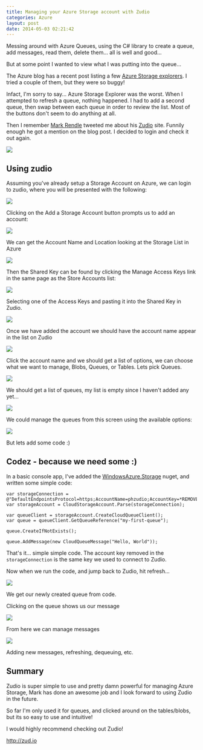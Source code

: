 ```yaml
---
title: Managing your Azure Storage account with Zudio
categories: Azure
layout: post
date: 2014-05-03 02:21:42 
---
```


Messing around with Azure Queues, using the C# library to create a queue, add messages, read them, delete them... all is well and good...

But at some point I wanted to view what I was putting into the queue...

The Azure blog has a recent post listing a few [Azure Storage explorers][0]. I tried a couple of them, but they were so buggy!

Infact, I'm sorry to say... Azure Storage Explorer was the worst. When I attempted to refresh a queue, nothing happened. I had to add a second queue, then swap between each queue in order to review the list. Most of the buttons don't seem to do anything at all.

Then I remember [Mark Rendle][2] tweeted me about his [Zudio][1] site. Funnily enough he got a mention on the blog post. I decided to login and check it out again.

[![][4]][1]

<!--excerpt-->

## Using zudio

Assuming you've already setup a Storage Account on Azure, we can login to zudio, where you will be presented with the following:

![][3]

Clicking on the Add a Storage Account button prompts us to add an account: 

![][5]

We can get the Account Name and Location looking at the Storage List in Azure

![][6]

Then the Shared Key can be found by clicking the Manage Access Keys link in the same page as the Store Accounts list:

![][7]

Selecting one of the Access Keys and pasting it into the Shared Key in Zudio.

![][8]

Once we have added the account we should have the account name appear in the list on Zudio

![][9]

Click the account name and we should get a list of options, we can choose what we want to manage, Blobs, Queues, or Tables. Lets pick Queues.

![][10]

We should get a list of queues, my list is empty since I haven't added any yet...

![][11]

We could manage the queues from this screen using the available options:

![][12]

But lets add some code :)

## Codez - because we need some :)

In a basic console app, I've added the [WindowsAzure.Storage][13] nuget, and written some simple code:

    var storageConnection = @"DefaultEndpointsProtocol=https;AccountName=phzudio;AccountKey=*REMOVED*";
    var storageAccount = CloudStorageAccount.Parse(storageConnection);
	
	var queueClient = storageAccount.CreateCloudQueueClient();
	var queue = queueClient.GetQueueReference("my-first-queue");
	
	queue.CreateIfNotExists();
	
	queue.AddMessage(new CloudQueueMessage("Hello, World"));

That's it... simple simple code. The account key removed in the `storageConnection` is the same key we used to connect to Zudio.

Now when we run the code, and jump back to Zudio, hit refresh...

![][14]

We get our newly created queue from code.

Clicking on the queue shows us our message

![][15]

From here we can manage messages 

![][16]

Adding new messages, refreshing, dequeuing, etc.

## Summary

Zudio is super simple to use and pretty damn powerful for managing Azure Storage, Mark has done an awesome job and I look forward to using Zudio in the future. 

So far I'm only used it for queues, and clicked around on the tables/blobs, but its so easy to use and intuitive! 

I would highly recommend checking out Zudio!

<http://zud.io>


[0]: http://blogs.msdn.com/b/windowsazurestorage/archive/2014/03/11/windows-azure-storage-explorers-2014.aspx
[1]: http://zud.io/
[2]: http://twitter.com/markrendle
[3]: /images/zudio-post-01.png
[4]: /images/zudio-post-02.png
[5]: /images/zudio-post-03.png
[6]: /images/zudio-post-04.png
[7]: /images/zudio-post-05.png
[8]: /images/zudio-post-06.png
[9]: /images/zudio-post-07.png
[10]: /images/zudio-post-08.png
[11]: /images/zudio-post-09.png
[12]: /images/zudio-post-10.png
[13]: http://www.nuget.org/packages/WindowsAzure.Storage/
[14]: /images/zudio-post-11.png
[15]: /images/zudio-post-12.png
[16]: /images/zudio-post-13.png